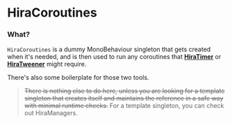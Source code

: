 ﻿# HiraCoroutines

### What?

``HiraCoroutines`` is a dummy MonoBehaviour singleton that gets created when it's needed, and is then used to run any coroutines that [**HiraTimer**](../HiraTimer) or [**HiraTweener**](../HiraTweener) might require.

There's also some boilerplate for those two tools.

> ~~There is nothing else to do here, unless you are looking for a template singleton that creates itself and maintains the reference in a safe way with minimal runtime checks.~~
> For a template singleton, you can check out HiraManagers.